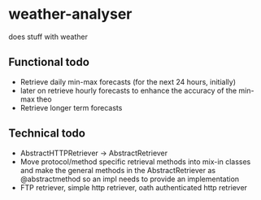 weather-analyser
================
does stuff with weather

Functional todo
---------------

* Retrieve daily min-max forecasts (for the next 24 hours, initially)
* later on retrieve hourly forecasts to enhance the accuracy of the min-max theo
* Retrieve longer term forecasts

Technical todo
--------------
* AbstractHTTPRetriever -> AbstractRetriever
* Move protocol/method specific retrieval methods into mix-in classes and make the
  general methods in the AbstractRetriever as @abstractmethod so an impl needs
  to provide an implementation
* FTP retriever, simple http retriever, oath authenticated http retriever
